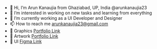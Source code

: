 - 👋 Hi, I’m Arun Kanaujia from Ghaziabad, UP, India @arunkanaujia23
- 👀 I’m interested in working on new tasks and learning from everything
- 🌱 I’m currently working as a UI Developer and Designer
- 📫 How to reach me arunkanaujia23@gmail.com
- 💼 Graphics [Portfolio Link](https://drive.google.com/drive/u/2/folders/1Q0BLlOe90-Gs1FGR3YVf2EX0Sdtrivbr)
- 🎨 Artwork [Portfolio Link](https://www.instagram.com/hybrid_creation_/)
- 📱 UI [Figma Link](https://www.figma.com/file/I9ifco43PHo1qyek6SIhnl/Portfolio?type=design&node-id=0%3A1&mode=design&t=4vCUDVx7oAUdanmQ-1) 
<!---
 📄 Resume [Dowmload](https://docs.google.com/document/d/1LRECKLO792cbezI5hJuM-G8m5bv59o5Ij0BoY1O_1_0)
A-Kumar23/A-Kumar23 is a ✨ special ✨ repository because its `README.md` (this file) appears on your GitHub profile.
You can click the Preview link to take a look at your changes.
--->
